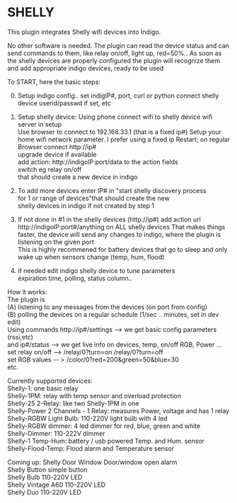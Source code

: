 # SHELLY
This plugin integrates Shelly wifi devices into Indigo.

No other software is needed. The plugin can read the device status 
and can send commands to them, like relay on/off, light up, red=50%..
As soon as the shelly devices are properly configured the plugin will 
recognize them and add appropriate indigo devices, ready to be used

To START,  here the basic steps:

0. Setup indigo config.. set indigIP#, port, curl or python connect 
   shelly device userid/passwd if set, etc

1.  Setup shelly device:
   Using phone connect wifi to shelly device wifi server in setup  
   Use browser to connect to 192.168.33.1 (that is a fixed ip#)
   Setup your home wifi network parameter. I prefer using a fixed ip
   Restart; on regular Browser connect http://ip#  
   upgrade device if available    
   add action: http://indigoIP:port/data to the action fields  
   switch eg relay on/off  
   that should create a new device in indigo  

2.  To add more devices enter IP# in "start shelly discovery process   
    for 1 or range of devices"that should create the new   
    shelly devices in indigo if not created by step 1  

3. If not done in #1 in the shelly devices (http://ip#) add action url http://indigoIP:port#/anything on ALL shelly devices
    That makes things faster, the device will send any changes to indigo, where the plugin is listening on the given port  
    This is highly recommened for battery devices that go to sleep and only wake up when sensors change (temp, hum, flood)

4. if needed edit indigo shelly device to tune parameters  
   expiration time, polling, status column.. 

How it works:  
The plugin is   
(A) listening to any messages from the devices (on port from config)   
(B) polling the devices on a regular schedule (1/sec .. minutes, set in dev edit)  
Using  commands http://ip#/settings --&gt; we get basic config parameters (rssi,etc)    
     and ip#/status --&gt; we get live info on devices, temp, on/off RGB, Power ...    
     set relay on/off --&gt; /relay/0?turn=on  /relay/0?turn=off    
     set RGB values -- &gt;  /color/0?red=200&amp;green=50&amp;blue=30    
etc.  

Currently supported devices:  
Shelly-1:                          one basic relay  
Shelly-1PM:                        relay with temp sensor and overload protection  
Shelly-25 2-Relay:                 like two Shelly-1PM in one  
Shelly-Power 2 Channels - 1 Relay: measures Power, voltage and has 1 relay  
Shelly-RGBW Light Bulb:          110-220V light bulb with 4 led  
Shelly-RGBW dimmer:                4 led dimmer  for red, blue, green and white  
Shelly-Dimmer:                     110-222V dimmer  
Shelly-1 Temp-Hum:                 battery / usb powered Temp. and Hum. sensor  
Shelly-Flood-Temp:                 Flood alarm and Temperature sensor  

Coming up: 
Shelly Door Window                 Door/window open alarm  
Shelly Button                      simple button   
Shelly Bulb                        110-220V LED  
Shelly Vintage A60                 110-220V LED  
Shelly Duo                         110-220V LED  
